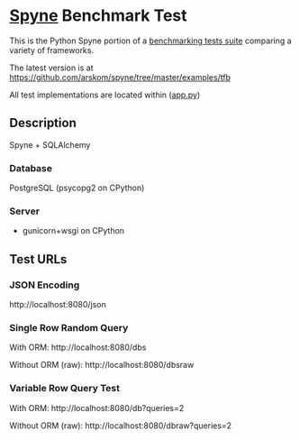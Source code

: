 # [Spyne](http://spyne.io/) Benchmark Test

This is the Python Spyne portion of a [benchmarking tests suite](../../)
comparing a variety of frameworks.

The latest version is at https://github.com/arskom/spyne/tree/master/examples/tfb

All test implementations are located within ([app.py](app.py))

## Description

Spyne + SQLAlchemy

### Database

PostgreSQL (psycopg2 on CPython)

### Server

* gunicorn+wsgi on CPython

## Test URLs
### JSON Encoding

http://localhost:8080/json

### Single Row Random Query

With ORM:
    http://localhost:8080/dbs

Without ORM (raw):
    http://localhost:8080/dbsraw

### Variable Row Query Test

With ORM:
    http://localhost:8080/db?queries=2

Without ORM (raw):
    http://localhost:8080/dbraw?queries=2
